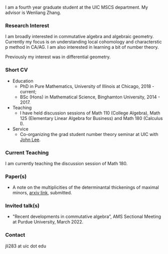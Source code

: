 I am a fourth year graduate student at the UIC MSCS department. My advisor is Wenliang Zhang.

### Research Interest
I am broadly interested in commutative algebra and algebraic geometry. Currently my focus is on understanding local cohomology and characterstic p method in CA/AG. I am also interested in learning a bit of number theory.

Previously my interest was in differential geometry.

### Short CV

- Education 
  - PhD in Pure Mathematics, University of Illinois at Chicago, 2018 - current;
  - BSc (Hons) in Mathematical Science, Binghamton University, 2014 - 2017.
- Teaching
  - I have held discussion sessions of Math 110 (College Algebra), Math 125 (Elementary Linear Algebra for Business) and Math 180 (Calculus I).
- Service
  - Co-organizing the grad student number theory seminar at UIC with [John Lee](https://mscs.uic.edu/profiles/slee649/).

### Current Teaching
I am currently teaching the discussion session of Math 180.

### Paper(s)
  - A note on the multiplicities of the determinantal thickenings of maximal minors, [arxiv link](https://arxiv.org/abs/2111.06950), submitted.

### Invited talk(s)
  - "Recent developments in commutative algebra”, AMS Sectional Meeting at Purdue University, March 2022.
  
### Contact
jli283 at uic dot edu
